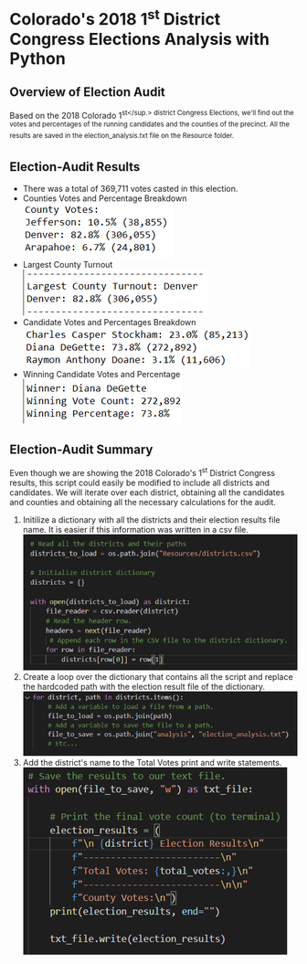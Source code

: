 # Colorado's 2018 1<sup>st</sup> District Congress Elections Analysis with Python

## Overview of Election Audit
Based on the 2018 Colorado 1<sup>st</sup.> district Congress Elections, we'll find out the votes and percentages of the running candidates and the counties of the precinct. All the results are saved in the election_analysis.txt file on the Resource folder.

## Election-Audit Results
* There was a total of 369,711 votes casted in this election.
* Counties Votes and Percentage Breakdown\
![](Resources/Counties_Votes.png)
* Largest County Turnout\
![](Resources/Largest_Turnout.png)
* Candidate Votes and Percentages Breakdown\
![](Resources/Candidates_Votes.png)
* Winning Candidate Votes and Percentage\
![](Resources/Winner_Candidate.png)

## Election-Audit Summary
Even though we are showing the 2018 Colorado's 1<sup>st</sup> District Congress results, this script could easily be modified to include all districts and candidates. We will iterate over each district, obtaining all the candidates and counties and obtaining all the necessary calculations for the audit.
1. Initilize a dictionary with all the districts and their election results file name. It is easier if this information was written in a csv file.
![](Resources/Read_Districts.png)
2. Create a loop over the dictionary that contains all the script and replace the hardcoded path with the election result file of the dictionary.
![](Resources/For_Districts.png)
3. Add the district's name to the Total Votes print and write statements.
![](Resources/Print_1.png)



